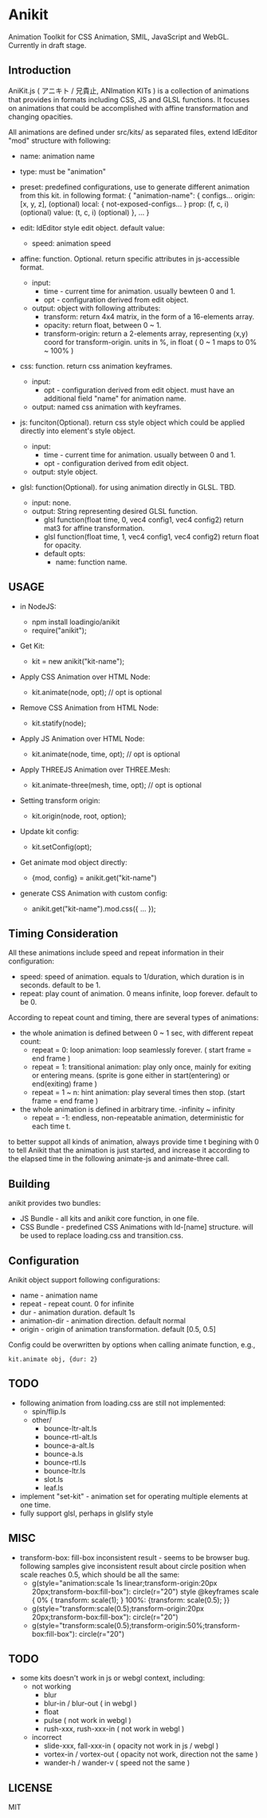 # Anikit

Animation Toolkit for CSS Animation, SMIL, JavaScript and WebGL. Currently in draft stage.


## Introduction

AniKit.js ( アニキト / 兄貴止, ANImation KITs ) is a collection of animations that provides in formats including CSS, JS and GLSL functions. It focuses on animations that could be accomplished with affine transformation and changing opacities.

All animations are defined under src/kits/ as separated files, extend ldEditor "mod" structure with following:

 * name: animation name
 * type: must be "animation"
 * preset: predefined configurations, use to generate different animation from this kit. in following format:
   {
     "animation-name": {
       configs...
       origin: [x, y, z], (optional)
       local: { not-exposed-configs... }
       prop: (f, c, i)  (optional)
       value: (t, c, i) (optional)
     }, ...
   }
 * edit: ldEditor style edit object. default value:
   - speed: animation speed
   
 * affine: function. Optional. return specific attributes in js-accessible format.
   - input:
     - time - current time for animation. usually bewteen 0 and 1.
     - opt - configuration derived from edit object.
   - output: object with following attributes:
     - transform: return 4x4 matrix, in the form of a 16-elements array.
     - opacity: return float, between 0 ~ 1.
     - transform-origin: return a 2-elements array, representing (x,y) coord for transform-origin.
       units in %, in float ( 0 ~ 1 maps to 0% ~ 100% )

 * css: function. return css animation keyframes.
   - input:
     - opt - configuration derived from edit object. must have an additional field "name" for animation name.
   - output: named css animation with keyframes.

 * js: funciton(Optional). return css style object which could be applied directly into element's style object.
   - input:
     - time - current time for animation. usually between 0 and 1.
     - opt - configuration derived from edit object.
   - output: style object.

 * glsl: function(Optional). for using animation directly in GLSL. TBD.
   - input: none.
   - output: String representing desired GLSL function.
     - glsl function(float time, 0, vec4 config1, vec4 config2) return mat3 for affine transformation.
     - glsl function(float time, 1, vec4 config1, vec4 config2) return float for opacity.
     - default opts:
       * name: function name.

## USAGE

 * in NodeJS:
   - npm install loadingio/anikit
   - require("anikit");

 * Get Kit:
   - kit = new anikit("kit-name");

 * Apply CSS Animation over HTML Node:
   - kit.animate(node, opt); // opt is optional

 * Remove CSS Animation from HTML Node:
   - kit.statify(node); 

 * Apply JS Animation over HTML Node:
   - kit.animate(node, time, opt); // opt is optional

 * Apply THREEJS Animation over THREE.Mesh:
   - kit.animate-three(mesh, time, opt); // opt is optional

 * Setting transform origin:
   - kit.origin(node, root, option);

 * Update kit config:
   - kit.setConfig(opt);

 * Get animate mod object directly:
   - {mod, config} = anikit.get("kit-name")

 * generate CSS Animation with custom config:
   - anikit.get("kit-name").mod.css({ ... });

## Timing Consideration

All these animations include speed and repeat information in their configuration:
  * speed: speed of animation. equals to 1/duration, which duration is in seconds. default to be 1.
  * repeat: play count of animation. 0 means infinite, loop forever. default to be 0.

According to repeat count and timing, there are several types of animations:
 * the whole animation is defined between 0 ~ 1 sec, with different repeat count:
   * repeat = 0: loop animation: loop seamlessly forever. ( start frame = end frame )
   * repeat = 1: transitional animation: play only once, mainly for exiting or entering means. (sprite is gone either in start(entering) or end(exiting) frame )
   * repeat = 1 ~ n: hint animation: play several times then stop. (start frame = end frame )
 * the whole animation is defined in arbitrary time. -infinity ~ infinity
   * repeat = -1: endless, non-repeatable animation, deterministic for each time t.

to better suppot all kinds of animation, always provide time t begining with 0 to tell Anikit that the animation is just started, and increase it according to the elapsed time in the following animate-js and animate-three call.

## Building

anikit provides two bundles:
 * JS Bundle - all kits and anikit core function, in one file.
 * CSS Bundle - predefined CSS Animations with ld-[name] structure. will be used to replace loading.css and transition.css.


## Configuration

Anikit object support following configurations:

 * name - animation name
 * repeat - repeat count. 0 for infinite
 * dur - animation duration. default 1s
 * animation-dir - animation direction. default normal
 * origin - origin of animation transformation. default [0.5, 0.5]

Config could be overwritten by options when calling animate function, e.g.,

`
    kit.animate obj, {dur: 2}
`


## TODO

 * following animation from loading.css are still not implemented:
   - spin/flip.ls
   - other/
     - bounce-ltr-alt.ls
     - bounce-rtl-alt.ls
     - bounce-a-alt.ls
     - bounce-a.ls
     - bounce-rtl.ls
     - bounce-ltr.ls
     - slot.ls
     - leaf.ls
 * implement "set-kit" - animation set for operating multiple elements at one time.
 * fully support glsl, perhaps in glslify style


## MISC

 * transform-box: fill-box inconsistent result - seems to be browser bug. 
   following samples give inconsistent result about circle position when scale reaches 0.5, which should be all the same:
   - g(style="animation:scale 1s linear;transform-origin:20px 20px;transform-box:fill-box"): circle(r="20")
     style @keyframes scale { 0% { transform: scale(1); } 100%: {transform: scale(0.5); }}
   - g(style="transform:scale(0.5);transform-origin:20px 20px;transform-box:fill-box"): circle(r="20")
   - g(style="transform:scale(0.5);transform-origin:50%;transform-box:fill-box"): circle(r="20")


## TODO

 * some kits doesn't work in js or webgl context, including:
   - not working
     - blur
     - blur-in / blur-out ( in webgl )
     - float
     - pulse ( not work in webgl )
     - rush-xxx, rush-xxx-in ( not work in webgl )
   - incorrect
     - slide-xxx, fall-xxx-in ( opacity not work in js / webgl )
     - vortex-in / vortex-out ( opacity not work, direction not the same )
     - wander-h / wander-v ( speed not the same )


## LICENSE

MIT
